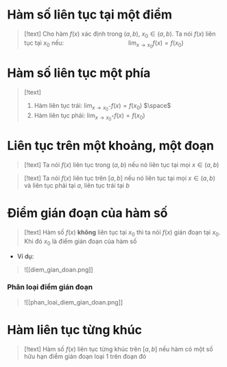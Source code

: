
# Hàm số liên tục tại một điểm

>[!text]
>Cho hàm $f(x)$ xác định trong $(a,b)$, $x_0\in (a,b)$. Ta nói $f(x)$ liên tục tại $x_0$ nếu: $\hspace{4cm}\displaystyle{\lim_{x\to x_0}f(x)=f(x_0)}$

# Hàm số liên tục một phía

>[!text]
>1. Hàm liên tục trái: $\displaystyle{\lim_{x\to x_0^-}f(x)=f(x_0)}$
>$\space$
>2. Hàm liên tục phải: $\displaystyle{\lim_{x\to x_0^+}f(x)=f(x_0)}$

# Liên tục trên một khoảng, một đoạn

>[!text]
>Ta nói $f(x)$ liên tục trong $(a,b)$ nếu nó liên tục tại mọi $x\in (a,b)$

>[!text]
>Ta nói $f(x)$ liên tục trên $[a,b]$ nếu nó liên tục tại mọi $x\in (a,b)$ và liên tục phải tại $a$, liên tục trái tại $b$

# Điểm gián đoạn của hàm số

>[!text]
>Hàm số $f(x)$ **không** liên tục tại $x_0$ thì ta nói $f(x)$ gián đoạn tại $x_0$. Khi đó $x_0$ là điểm gián đoạn của hàm số

- Ví dụ:
 >![[diem_gian_doan.png]]
 
### Phân loại điểm gián đoạn

>![[phan_loai_diem_gian_doan.png]]

# Hàm liên tục từng khúc

>[!text]
>Hàm số $f(x)$ liên tục từng khúc trên $[a,b]$ nếu hàm có một số hữu hạn điểm gián đoạn loại 1 trên đoạn đó


